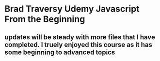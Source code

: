 # Brad Traversy Udemy Javascript From the Beginning

## updates will be steady with more files that I have completed. I truely enjoyed this course as it has some beginning to advanced topics